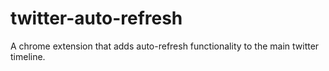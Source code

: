 # twitter-auto-refresh
A chrome extension that adds auto-refresh functionality to the main twitter timeline.
